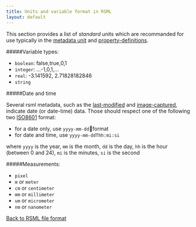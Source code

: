 ```yaml
---
title: Units and variable format in RSML
layout: default
---
```


This section provides a list of *standard* units which are recommanded for use typically in the [metadata unit](metadata#resolution-and-unit) and [property-definitions](metadata#property-definitions).


#####Variable types:

  - `boolean`: false,true,0,1
  - `integer`: ...-1,0,1,...
  - `real`:    -3.141592, 2.71828182846
  - `string`
                        
#####Date and time

Several rsml metadata, such as the [last-modified][] and [image-captured][], indicate date (or date-time) data. Those should respect one of the following two [ISO8601][] format:

  - for a date only, use `yyyy-mm-dd`format
  - for date and time, use `yyyy-mm-ddThh:mi:si`

where `yyyy` is the year, `mm` is the month, `dd` is the day, `hh` is the hour (between 0 and 24), `mi` is the minutes, `si` is the second
  
[last-modified]: metadata#last-modified
[image-captured]: metadata#image
[ISO8601]: http://en.wikipedia.org/wiki/ISO_8601

#####Measurements:

  - `pixel`
  - `m`  or `meter`
  - `cm` or `centimeter`
  - `mm` or `millimeter`
  - `um` or  `micrometer`
  - `nm` or `nanometer`
     
  
[Back to RSML file format](index)

